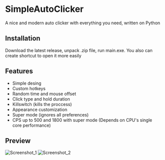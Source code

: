 # SimpleAutoClicker
A nice and modern auto clicker with everything you need, written on Python

## Installation
Download the latest release, unpack .zip file, run main.exe. You also can create shortcut to open it more easily

## Features
* Simple desing
* Custom hotkeys
* Random time and mouse offset
* Click type and hold duration
* Killswitch (kills the proccess)
* Appearance customization
* Super mode (ignores all preferences)
* CPS up to 500 and 1800 with super mode (Depends on CPU's single core performance)

## Preview
![Screenshot_1](https://github.com/user-attachments/assets/e35068bf-4cb1-4fee-9c84-edd17d978028)
![Screenshot_2](https://github.com/user-attachments/assets/09267a2a-90fc-4820-aa17-a79d88ada1d3)
